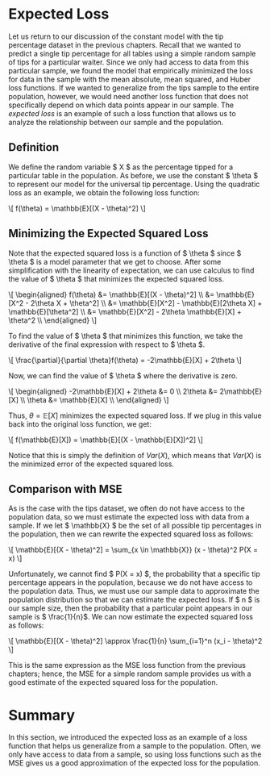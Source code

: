 # Expected Loss
Let us return to our discussion of the constant model with the tip percentage dataset in the previous chapters. Recall that we wanted to predict a single tip percentage for all tables using a simple random sample of tips for a particular waiter. Since we only had access to data from this particular sample, we found the model that empirically minimized the loss for data in the sample with the mean absolute, mean squared, and Huber loss functions. If we wanted to generalize from the tips sample to the entire population, however, we would need another loss function that does not specifically depend on which data points appear in our sample. The *expected loss* is an example of such a loss function that allows us to analyze the relationship between our sample and the population.

## Definition
We define the random variable $ X $ as the percentage tipped for a particular table in the population. As before, we use the constant $ \theta $ to represent our model for the universal tip percentage. Using the quadratic loss as an example, we obtain the following loss function:

\\[ f(\theta) =  \mathbb{E}[(X - \theta)^2] \\]

## Minimizing the Expected Squared Loss
Note that the expected squared loss is a function of $ \theta $ since $ \theta $ is a model parameter that we get to choose. After some simplification with the linearity of expectation, we can use calculus to find the value of $ \theta $ that minimizes the expected squared loss.

\\[ \begin{aligned}
f(\theta) &=  \mathbb{E}[(X - \theta)^2] \\\\
&= \mathbb{E}[X^2 - 2\theta X + \theta^2] \\\\
&= \mathbb{E}[X^2] - \mathbb{E}[2\theta X] + \mathbb{E}[\theta^2] \\\\
&= \mathbb{E}[X^2] - 2\theta \mathbb{E}[X] + \theta^2 \\\\
\end{aligned} \\]

To find the value of $ \theta $ that minimizes this function, we take the derivative of the final expression with respect to $ \theta $.

\\[ \frac{\partial}{\partial \theta}f(\theta) = -2\mathbb{E}[X] + 2\theta \\]

Now, we can find the value of $ \theta $ where the derivative is zero.

\\[ \begin{aligned}
-2\mathbb{E}[X] + 2\theta &= 0 \\\\
2\theta &= 2\mathbb{E}[X] \\\\
\theta &= \mathbb{E}[X] \\\\
\end{aligned} \\]

Thus, $\theta = \mathbb{E}[X]$ minimizes the expected squared loss. If we plug in this value back into the original loss function, we get:

\\[ f(\mathbb{E}[X]) = \mathbb{E}[(X - \mathbb{E}[X])^2] \\]

Notice that this is simply the definition of $Var(X)$, which means that $Var(X)$ is the minimized error of the expected squared loss.

## Comparison with MSE
As is the case with the tips dataset, we often do not have access to the population data, so we must estimate the expected loss with data from a sample. If we let $ \mathbb{X} $ be the set of all possible tip percentages in the population, then we can rewrite the expected squared loss as follows:

\\[ \mathbb{E}[(X - \theta)^2] = \sum_{x \in \mathbb{X}} (x - \theta)^2 P(X = x) \\]

Unfortunately, we cannot find $ P(X = x) $, the probability that a specific tip percentage appears in the population, because we do not have access to the population data. Thus, we must use our sample data to approximate the population distribution so that we can estimate the expected loss. If $ n $ is our sample size, then the probability that a particular point appears in our sample is $ \frac{1}{n}$. We can now estimate the expected squared loss as follows:

\\[
\mathbb{E}[(X - \theta)^2] \approx \frac{1}{n} \sum_{i=1}^n (x_i - \theta)^2
\\]

This is the same expression as the MSE loss function from the previous chapters; hence, the MSE for a simple random sample provides us with a good estimate of the expected squared loss for the population.

# Summary

In this section, we introduced the expected loss as an example of a loss function that helps us generalize from a sample to the population. Often, we only have access to data from a sample, so using loss functions such as the MSE gives us a good approximation of the expected loss for the population.
